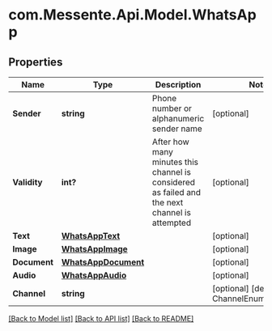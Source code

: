 # com.Messente.Api.Model.WhatsApp
## Properties

Name | Type | Description | Notes
------------ | ------------- | ------------- | -------------
**Sender** | **string** | Phone number or alphanumeric sender name | [optional] 
**Validity** | **int?** | After how many minutes this channel is   considered as failed and the next channel is attempted | [optional] 
**Text** | [**WhatsAppText**](WhatsAppText.md) |  | [optional] 
**Image** | [**WhatsAppImage**](WhatsAppImage.md) |  | [optional] 
**Document** | [**WhatsAppDocument**](WhatsAppDocument.md) |  | [optional] 
**Audio** | [**WhatsAppAudio**](WhatsAppAudio.md) |  | [optional] 
**Channel** | **string** |  | [optional] [default to ChannelEnum.Whatsapp]

[[Back to Model list]](../README.md#documentation-for-models) [[Back to API list]](../README.md#documentation-for-api-endpoints) [[Back to README]](../README.md)

